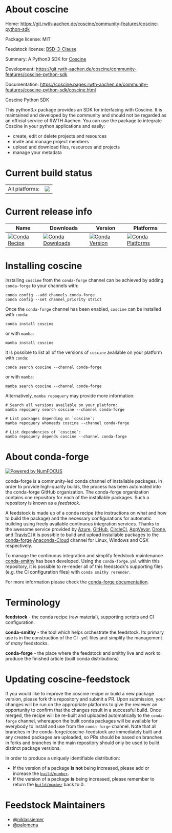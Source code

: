 About coscine
=============

Home: https://git.rwth-aachen.de/coscine/community-features/coscine-python-sdk

Package license: MIT

Feedstock license: [BSD-3-Clause](https://github.com/conda-forge/coscine-feedstock/blob/main/LICENSE.txt)

Summary: A Python3 SDK for [Coscine](https://coscine.rwth-aachen.de/)

Development: https://git.rwth-aachen.de/coscine/community-features/coscine-python-sdk

Documentation: https://coscine.pages.rwth-aachen.de/community-features/coscine-python-sdk/coscine.html

Coscine Python SDK

This python3.x package provides an SDK for interfacing with Coscine.
It is maintained and developed by the community and should not be regarded
as an official service of RWTH Aachen.
You can use the package to integrate Coscine in your python applications
and easily:
- create, edit or delete projects and resources
- invite and manage project members
- upload and download files, resources and projects
- manage your metadata


Current build status
====================


<table><tr><td>All platforms:</td>
    <td>
      <a href="https://dev.azure.com/conda-forge/feedstock-builds/_build/latest?definitionId=15496&branchName=main">
        <img src="https://dev.azure.com/conda-forge/feedstock-builds/_apis/build/status/coscine-feedstock?branchName=main">
      </a>
    </td>
  </tr>
</table>

Current release info
====================

| Name | Downloads | Version | Platforms |
| --- | --- | --- | --- |
| [![Conda Recipe](https://img.shields.io/badge/recipe-coscine-green.svg)](https://anaconda.org/conda-forge/coscine) | [![Conda Downloads](https://img.shields.io/conda/dn/conda-forge/coscine.svg)](https://anaconda.org/conda-forge/coscine) | [![Conda Version](https://img.shields.io/conda/vn/conda-forge/coscine.svg)](https://anaconda.org/conda-forge/coscine) | [![Conda Platforms](https://img.shields.io/conda/pn/conda-forge/coscine.svg)](https://anaconda.org/conda-forge/coscine) |

Installing coscine
==================

Installing `coscine` from the `conda-forge` channel can be achieved by adding `conda-forge` to your channels with:

```
conda config --add channels conda-forge
conda config --set channel_priority strict
```

Once the `conda-forge` channel has been enabled, `coscine` can be installed with `conda`:

```
conda install coscine
```

or with `mamba`:

```
mamba install coscine
```

It is possible to list all of the versions of `coscine` available on your platform with `conda`:

```
conda search coscine --channel conda-forge
```

or with `mamba`:

```
mamba search coscine --channel conda-forge
```

Alternatively, `mamba repoquery` may provide more information:

```
# Search all versions available on your platform:
mamba repoquery search coscine --channel conda-forge

# List packages depending on `coscine`:
mamba repoquery whoneeds coscine --channel conda-forge

# List dependencies of `coscine`:
mamba repoquery depends coscine --channel conda-forge
```


About conda-forge
=================

[![Powered by
NumFOCUS](https://img.shields.io/badge/powered%20by-NumFOCUS-orange.svg?style=flat&colorA=E1523D&colorB=007D8A)](https://numfocus.org)

conda-forge is a community-led conda channel of installable packages.
In order to provide high-quality builds, the process has been automated into the
conda-forge GitHub organization. The conda-forge organization contains one repository
for each of the installable packages. Such a repository is known as a *feedstock*.

A feedstock is made up of a conda recipe (the instructions on what and how to build
the package) and the necessary configurations for automatic building using freely
available continuous integration services. Thanks to the awesome service provided by
[Azure](https://azure.microsoft.com/en-us/services/devops/), [GitHub](https://github.com/),
[CircleCI](https://circleci.com/), [AppVeyor](https://www.appveyor.com/),
[Drone](https://cloud.drone.io/welcome), and [TravisCI](https://travis-ci.com/)
it is possible to build and upload installable packages to the
[conda-forge](https://anaconda.org/conda-forge) [Anaconda-Cloud](https://anaconda.org/)
channel for Linux, Windows and OSX respectively.

To manage the continuous integration and simplify feedstock maintenance
[conda-smithy](https://github.com/conda-forge/conda-smithy) has been developed.
Using the ``conda-forge.yml`` within this repository, it is possible to re-render all of
this feedstock's supporting files (e.g. the CI configuration files) with ``conda smithy rerender``.

For more information please check the [conda-forge documentation](https://conda-forge.org/docs/).

Terminology
===========

**feedstock** - the conda recipe (raw material), supporting scripts and CI configuration.

**conda-smithy** - the tool which helps orchestrate the feedstock.
                   Its primary use is in the construction of the CI ``.yml`` files
                   and simplify the management of *many* feedstocks.

**conda-forge** - the place where the feedstock and smithy live and work to
                  produce the finished article (built conda distributions)


Updating coscine-feedstock
==========================

If you would like to improve the coscine recipe or build a new
package version, please fork this repository and submit a PR. Upon submission,
your changes will be run on the appropriate platforms to give the reviewer an
opportunity to confirm that the changes result in a successful build. Once
merged, the recipe will be re-built and uploaded automatically to the
`conda-forge` channel, whereupon the built conda packages will be available for
everybody to install and use from the `conda-forge` channel.
Note that all branches in the conda-forge/coscine-feedstock are
immediately built and any created packages are uploaded, so PRs should be based
on branches in forks and branches in the main repository should only be used to
build distinct package versions.

In order to produce a uniquely identifiable distribution:
 * If the version of a package **is not** being increased, please add or increase
   the [``build/number``](https://docs.conda.io/projects/conda-build/en/latest/resources/define-metadata.html#build-number-and-string).
 * If the version of a package **is** being increased, please remember to return
   the [``build/number``](https://docs.conda.io/projects/conda-build/en/latest/resources/define-metadata.html#build-number-and-string)
   back to 0.

Feedstock Maintainers
=====================

* [@niklassiemer](https://github.com/niklassiemer/)
* [@palomena](https://github.com/palomena/)

